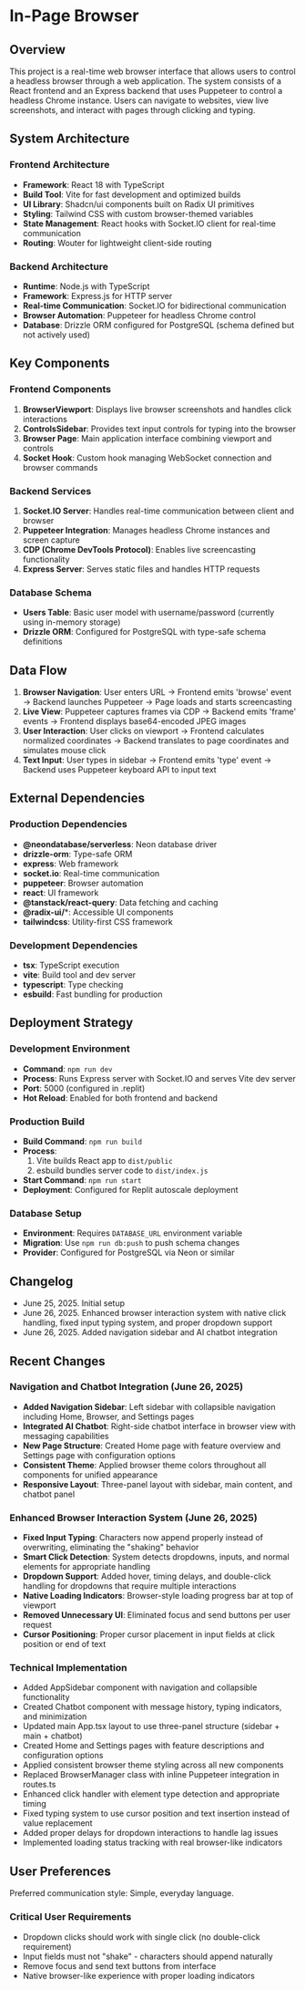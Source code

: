 # In-Page Browser

## Overview

This project is a real-time web browser interface that allows users to control a headless browser through a web application. The system consists of a React frontend and an Express backend that uses Puppeteer to control a headless Chrome instance. Users can navigate to websites, view live screenshots, and interact with pages through clicking and typing.

## System Architecture

### Frontend Architecture
- **Framework**: React 18 with TypeScript
- **Build Tool**: Vite for fast development and optimized builds
- **UI Library**: Shadcn/ui components built on Radix UI primitives
- **Styling**: Tailwind CSS with custom browser-themed variables
- **State Management**: React hooks with Socket.IO client for real-time communication
- **Routing**: Wouter for lightweight client-side routing

### Backend Architecture
- **Runtime**: Node.js with TypeScript
- **Framework**: Express.js for HTTP server
- **Real-time Communication**: Socket.IO for bidirectional communication
- **Browser Automation**: Puppeteer for headless Chrome control
- **Database**: Drizzle ORM configured for PostgreSQL (schema defined but not actively used)

## Key Components

### Frontend Components
1. **BrowserViewport**: Displays live browser screenshots and handles click interactions
2. **ControlsSidebar**: Provides text input controls for typing into the browser
3. **Browser Page**: Main application interface combining viewport and controls
4. **Socket Hook**: Custom hook managing WebSocket connection and browser commands

### Backend Services
1. **Socket.IO Server**: Handles real-time communication between client and browser
2. **Puppeteer Integration**: Manages headless Chrome instances and screen capture
3. **CDP (Chrome DevTools Protocol)**: Enables live screencasting functionality
4. **Express Server**: Serves static files and handles HTTP requests

### Database Schema
- **Users Table**: Basic user model with username/password (currently using in-memory storage)
- **Drizzle ORM**: Configured for PostgreSQL with type-safe schema definitions

## Data Flow

1. **Browser Navigation**: User enters URL → Frontend emits 'browse' event → Backend launches Puppeteer → Page loads and starts screencasting
2. **Live View**: Puppeteer captures frames via CDP → Backend emits 'frame' events → Frontend displays base64-encoded JPEG images
3. **User Interaction**: User clicks on viewport → Frontend calculates normalized coordinates → Backend translates to page coordinates and simulates mouse click
4. **Text Input**: User types in sidebar → Frontend emits 'type' event → Backend uses Puppeteer keyboard API to input text

## External Dependencies

### Production Dependencies
- **@neondatabase/serverless**: Neon database driver
- **drizzle-orm**: Type-safe ORM
- **express**: Web framework
- **socket.io**: Real-time communication
- **puppeteer**: Browser automation
- **react**: UI framework
- **@tanstack/react-query**: Data fetching and caching
- **@radix-ui/***: Accessible UI components
- **tailwindcss**: Utility-first CSS framework

### Development Dependencies
- **tsx**: TypeScript execution
- **vite**: Build tool and dev server
- **typescript**: Type checking
- **esbuild**: Fast bundling for production

## Deployment Strategy

### Development Environment
- **Command**: `npm run dev`
- **Process**: Runs Express server with Socket.IO and serves Vite dev server
- **Port**: 5000 (configured in .replit)
- **Hot Reload**: Enabled for both frontend and backend

### Production Build
- **Build Command**: `npm run build`
- **Process**: 
  1. Vite builds React app to `dist/public`
  2. esbuild bundles server code to `dist/index.js`
- **Start Command**: `npm run start`
- **Deployment**: Configured for Replit autoscale deployment

### Database Setup
- **Environment**: Requires `DATABASE_URL` environment variable
- **Migration**: Use `npm run db:push` to push schema changes
- **Provider**: Configured for PostgreSQL via Neon or similar

## Changelog
- June 25, 2025. Initial setup
- June 26, 2025. Enhanced browser interaction system with native click handling, fixed input typing system, and proper dropdown support
- June 26, 2025. Added navigation sidebar and AI chatbot integration

## Recent Changes

### Navigation and Chatbot Integration (June 26, 2025)
- **Added Navigation Sidebar**: Left sidebar with collapsible navigation including Home, Browser, and Settings pages
- **Integrated AI Chatbot**: Right-side chatbot interface in browser view with messaging capabilities
- **New Page Structure**: Created Home page with feature overview and Settings page with configuration options
- **Consistent Theme**: Applied browser theme colors throughout all components for unified appearance
- **Responsive Layout**: Three-panel layout with sidebar, main content, and chatbot panel

### Enhanced Browser Interaction System (June 26, 2025)
- **Fixed Input Typing**: Characters now append properly instead of overwriting, eliminating the "shaking" behavior
- **Smart Click Detection**: System detects dropdowns, inputs, and normal elements for appropriate handling
- **Dropdown Support**: Added hover, timing delays, and double-click handling for dropdowns that require multiple interactions
- **Native Loading Indicators**: Browser-style loading progress bar at top of viewport
- **Removed Unnecessary UI**: Eliminated focus and send buttons per user request
- **Cursor Positioning**: Proper cursor placement in input fields at click position or end of text

### Technical Implementation
- Added AppSidebar component with navigation and collapsible functionality
- Created Chatbot component with message history, typing indicators, and minimization
- Updated main App.tsx layout to use three-panel structure (sidebar + main + chatbot)
- Created Home and Settings pages with feature descriptions and configuration options
- Applied consistent browser theme styling across all new components
- Replaced BrowserManager class with inline Puppeteer integration in routes.ts
- Enhanced click handler with element type detection and appropriate timing
- Fixed typing system to use cursor position and text insertion instead of value replacement
- Added proper delays for dropdown interactions to handle lag issues
- Implemented loading status tracking with real browser-like indicators

## User Preferences

Preferred communication style: Simple, everyday language.

### Critical User Requirements
- Dropdown clicks should work with single click (no double-click requirement)
- Input fields must not "shake" - characters should append naturally
- Remove focus and send text buttons from interface
- Native browser-like experience with proper loading indicators